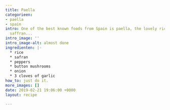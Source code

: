 ```yaml
---
title: Paella
categorieen:
- paella
- spain
intro: One of the best known foods from Spain is paella, the lovely rice dish with
  saffran...
intro_image: ''
intro_image-alt: almost done
ingredienten: |-
  * rice
  * safran
  * peppers
  * button mushrooms
  * onion
  * 3 cloves of garlic
how_to: just do it.
more_images: []
date: 2019-02-21 19:06:00 +0000
layout: recipe

---
```

